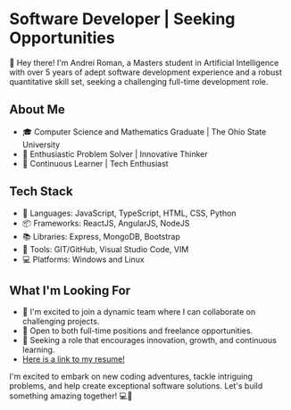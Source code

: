 # Software Developer | Seeking Opportunities

👋 Hey there! I'm Andrei Roman, a Masters student in Artificial Intelligence with over 5 years of adept software development experience and a robust quantitative skill set, seeking a challenging full-time development role.

## About Me
- 🎓 Computer Science and Mathematics Graduate | The Ohio State University
- 🌟 Enthusiastic Problem Solver | Innovative Thinker
- 🚀 Continuous Learner | Tech Enthusiast

## Tech Stack
- 🔧 Languages: JavaScript, TypeScript, HTML, CSS, Python
- 📦 Frameworks: ReactJS, AngularJS, NodeJS
- 📚 Libraries: Express, MongoDB, Bootstrap
- 🧰 Tools: GIT/GitHub, Visual Studio Code, VIM
- 💻 Platforms: Windows and Linux

## What I'm Looking For
- 🌱 I'm excited to join a dynamic team where I can collaborate on challenging projects.
- 🚀 Open to both full-time positions and freelance opportunities.
- 💼 Seeking a role that encourages innovation, growth, and continuous learning.
- [Here is a link to my resume!](resume.pdf)

I'm excited to embark on new coding adventures, tackle intriguing problems, and help create exceptional software solutions. Let's build something amazing together! 💻🚀
